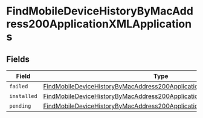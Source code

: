 # FindMobileDeviceHistoryByMacAddress200ApplicationXMLApplications


## Fields

| Field                                                                                                                                                                               | Type                                                                                                                                                                                | Required                                                                                                                                                                            | Description                                                                                                                                                                         |
| ----------------------------------------------------------------------------------------------------------------------------------------------------------------------------------- | ----------------------------------------------------------------------------------------------------------------------------------------------------------------------------------- | ----------------------------------------------------------------------------------------------------------------------------------------------------------------------------------- | ----------------------------------------------------------------------------------------------------------------------------------------------------------------------------------- |
| `failed`                                                                                                                                                                            | [FindMobileDeviceHistoryByMacAddress200ApplicationXMLApplicationsFailed](../../models/operations/findmobiledevicehistorybymacaddress200applicationxmlapplicationsfailed.md)[]       | :heavy_minus_sign:                                                                                                                                                                  | N/A                                                                                                                                                                                 |
| `installed`                                                                                                                                                                         | [FindMobileDeviceHistoryByMacAddress200ApplicationXMLApplicationsInstalled](../../models/operations/findmobiledevicehistorybymacaddress200applicationxmlapplicationsinstalled.md)[] | :heavy_minus_sign:                                                                                                                                                                  | N/A                                                                                                                                                                                 |
| `pending`                                                                                                                                                                           | [FindMobileDeviceHistoryByMacAddress200ApplicationXMLApplicationsPending](../../models/operations/findmobiledevicehistorybymacaddress200applicationxmlapplicationspending.md)[]     | :heavy_minus_sign:                                                                                                                                                                  | N/A                                                                                                                                                                                 |